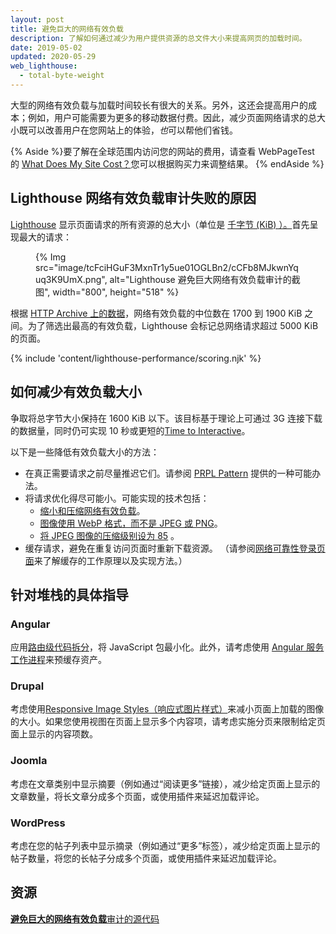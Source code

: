 ```yaml
---
layout: post
title: 避免巨大的网络有效负载
description: 了解如何通过减少为用户提供资源的总文件大小来提高网页的加载时间。
date: 2019-05-02
updated: 2020-05-29
web_lighthouse:
  - total-byte-weight
---
```


大型的网络有效负载与加载时间较长有很大的关系。另外，这还会提高用户的成本；例如，用户可能需要为更多的移动数据付费。因此，减少页面网络请求的总大小既可以改善用户在您网站上的体验，*也*可以帮他们省钱。

{% Aside %}要了解在全球范围内访问您的网站的费用，请查看 WebPageTest 的 [What Does My Site Cost？](https://whatdoesmysitecost.com/)您可以根据购买力来调整结果。 {% endAside %}

## Lighthouse 网络有效负载审计失败的原因

[Lighthouse](https://developer.chrome.com/docs/lighthouse/overview/) 显示页面请求的所有资源的总大小（单位是 [千字节 (KiB) ）。](https://en.wikipedia.org/wiki/Kibibyte)首先呈现最大的请求：

<figure>{% Img src="image/tcFciHGuF3MxnTr1y5ue01OGLBn2/cCFb8MJkwnYquq3K9UmX.png", alt="Lighthouse 避免巨大网络有效负载审计的截图", width="800", height="518" %}</figure>

根据 [HTTP Archive 上的数据](https://httparchive.org/reports/state-of-the-web?start=latest#bytesTotal)，网络有效负载的中位数在 1700 到 1900 KiB 之间。为了筛选出最高的有效负载，Lighthouse 会标记总网络请求超过 5000 KiB 的页面。

{% include 'content/lighthouse-performance/scoring.njk' %}

## 如何减少有效负载大小

争取将总字节大小保持在 1600 KiB 以下。该目标基于理论上可通过 3G 连接下载的数据量，同时仍可实现 10 秒或更短的[Time to Interactive](/tti/)。

以下是一些降低有效负载大小的方法：

- 在真正需要请求之前尽量推迟它们。请参阅 [PRPL Pattern](/apply-instant-loading-with-prpl) 提供的一种可能办法。
- 将请求优化得尽可能小。可能实现的技术包括：
    - [缩小和压缩网络有效负载](/reduce-network-payloads-using-text-compression)。
    - [图像使用 WebP 格式，而不是 JPEG 或 PNG](/serve-images-webp)。
    - [将 JPEG 图像的压缩级别设为 85](/use-imagemin-to-compress-images) 。
- 缓存请求，避免在重复访问页面时重新下载资源。 （请参阅[网络可靠性登录页面](/reliable)来了解缓存的工作原理以及实现方法。）

## 针对堆栈的具体指导

### Angular

应用[路由级代码拆分](/route-level-code-splitting-in-angular/)，将 JavaScript 包最小化。此外，请考虑使用 [Angular 服务工作进程](/precaching-with-the-angular-service-worker/)来预缓存资产。

### Drupal

考虑使用[Responsive Image Styles（响应式图片样式）](https://www.drupal.org/docs/8/mobile-guide/responsive-images-in-drupal-8)来减小页面上加载的图像的大小。如果您使用视图在页面上显示多个内容项，请考虑实施分页来限制给定页面上显示的内容项数。

### Joomla

考虑在文章类别中显示摘要（例如通过“阅读更多”链接），减少给定页面上显示的文章数量，将长文章分成多个页面，或使用插件来延迟加载评论。

### WordPress

考虑在您的帖子列表中显示摘录（例如通过“更多”标签），减少给定页面上显示的帖子数量，将您的长帖子分成多个页面，或使用插件来延迟加载评论。

## 资源

[**避免巨大的网络有效负载**审计的源代码](https://github.com/GoogleChrome/lighthouse/blob/master/core/audits/byte-efficiency/total-byte-weight.js)
